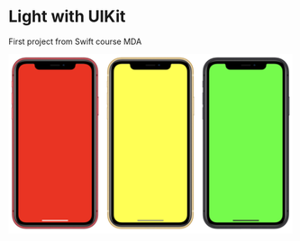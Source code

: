 # Light with UIKit

First project from Swift course MDA

![alt text](https://github.com/Nikitosina/LightIB/raw/main/LightIB/Screenshots/LightScreenshots.jpg)
